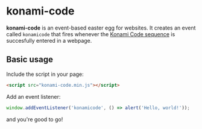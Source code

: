 # konami-code

__konami-code__ is an event-based easter egg for websites. It creates an event called `konamicode` that fires whenever the [Konami Code sequence](https://en.wikipedia.org/wiki/Konami_Code) is succesfully entered in a webpage.

## Basic usage

Include the script in your page:

```html
<script src="konami-code.min.js"></script>
```

Add an event listener:

```js
window.addEventListener('konamicode', () => alert('Hello, world!'));
```
and you're good to go!
